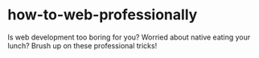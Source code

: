# how-to-web-professionally
Is web development too boring for you? Worried about native eating your lunch? Brush up on these professional tricks!
